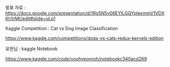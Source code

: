발표 자료 : 
https://docs.google.com/presentation/d/1Rg5N5y06EYILGQYplexmmV1VDXKh1rNK/edit#slide=id.p1

Kaggle Competition : Cat vs Dog Image Classification 

https://www.kaggle.com/competitions/dogs-vs-cats-redux-kernels-edition



유현님 : kaggle Notebook  

https://www.kaggle.com/code/yoohyeonroh/notebookc340acd269
